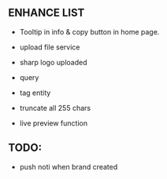 ## ENHANCE LIST
- Tooltip in info & copy button in home page.
- upload file service
- sharp logo uploaded
- query

- tag entity
- truncate all 255 chars
- live preview function

## TODO:
- push noti when brand created